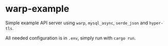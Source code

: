 warp-example
============

Simple example API server using `warp`, `mysql_async`, `serde_json` and `hyper-tls`.

All needed configuration is in `.env`, simply run with `cargo run`.